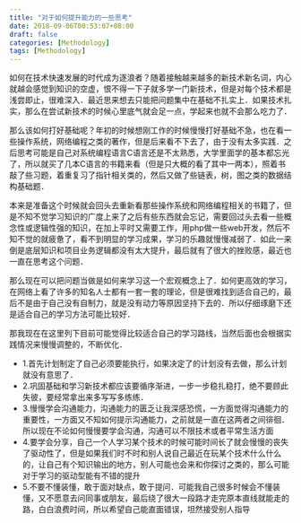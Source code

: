 ```yaml
---
title: "对于如何提升能力的一些思考"
date: 2018-09-06T00:53:07+08:00
draft: false
categories: [Methodology]
tags: [Methodology]
---
```


如何在技术快速发展的时代成为逐浪者？随着接触越来越多的新技术新名词，内心就越会感觉到知识的空虚，恨不得一下子就多学一门新技术，但是对每个技术都是浅尝即止，很难深入．最近思来想去只能把问题集中在基础不扎实上．如果技术扎实，那么在尝试新技术的时候心里底气就会足一点，学起来也就不会那么吃力了．
<!--more-->

那么该如何打好基础呢？年初的时候想刚工作的时候慢慢打好基础不急，也在看一些操作系统，网络编程之类的著作，但是后来看不下去了，由于没有太多实践．之后思考可能是自己对系统编程语言C语言还是不太熟悉，大学里面学的基本都忘光了，所以就买了几本C语言的书籍来看（但是只大概的看了其中一两本），照着书敲了些习题，着重复习了指针相关类的，然后又做了些链表，树，图之类的数据结构基础题．

本来是准备这个时候就会回头去重新看那些操作系统和网络编程相关的书籍了，但是不知不觉学习知识的广度上来了之后有些东西就会忘记，需要回过头去看一些概念性或逻辑性强的知识，在加上平时又需要工作，用php做一些web开发，然后不知不觉的就疲惫了，看不到明显的学习成果，学习的乐趣就慢慢减弱了．如此一来倒是底层知识和项目业务逻辑都没有太大提升，最后就有了很大的挫败感，最近也一直在思考这个问题．

那么现在可以把问题当做是如何来学习这一个宏观概念上了．如何更高效的学习，在网络上看了许多的知名人士都有一套一套的理论，但是很难找到适合自己的，最后不是由于自己没有自制力，就是没有动力等原因坚持下去的．所以仔细琢磨下还是适合自己的学习方法可能比较好．

那我现在在这里列下目前可能觉得比较适合自己的学习路线，当然后面也会根据实践情况来慢慢调整的，不断优化．
- 1.首先计划制定了自己必须要能执行，如果决定了的计划没有去做，那么计划就没有意思了．
- 2.巩固基础和学习新技术都应该要循序渐进，一步一步稳扎稳打，绝不要顾此失彼，要经常拿出来多写写多练练．
- 3.慢慢学会沟通能力，沟通能力的匮乏让我深感恐慌，一方面觉得沟通能力的重要性，一方面又不知如何提示沟通能力，之前就是一直在这两者之间徘徊．所以现在不论如何慢慢要学会沟通，沟通可以不限技术或者平常生活方面
- 4.要学会分享，自己一个人学习某个技术的时候可能时间长了就会慢慢的丧失了驱动性了，但是如果我们时不时和别人说自己最近在玩某个技术什么什么的，让自己有个知识输出的地方，别人可能也会来和你探讨之类的，那么可能对于学习的驱动型能有不错的提升
- 5.不要不懂装懂，敢于面对缺点，敢于提问．可能我自己很多时候会不懂装懂，又不愿意去问同事或朋友，最后绕了很大一段路才走完原本直线就能走的路，白白浪费时间，所以希望自己能直面错误，坦然接受别人指导
